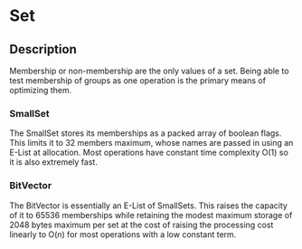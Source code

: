 # Set

## Description

Membership or non-membership are the only values of a set.  Being able to test membership of groups as one operation is the primary means of optimizing them.

### SmallSet

The SmallSet stores its memberships as a packed array of boolean flags.  This limits it to 32 members maximum, whose names are passed in using an E-List at allocation.  Most operations have constant time complexity O(1) so it is also extremely fast.

### BitVector

The BitVector is essentially an E-List of SmallSets.  This raises the capacity of it to 65536 memberships while retaining the modest maximum storage of 2048 bytes maximum per set at the cost of raising the processing cost linearly to O(n) for most operations with a low constant term.

